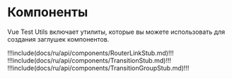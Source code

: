 # Компоненты

Vue Test Utils включает утилиты, которые вы можете использовать для создания заглушек компонентов.

!!!include(docs/ru/api/components/RouterLinkStub.md)!!!
!!!include(docs/ru/api/components/TransitionStub.md)!!!
!!!include(docs/ru/api/components/TransitionGroupStub.md)!!!
